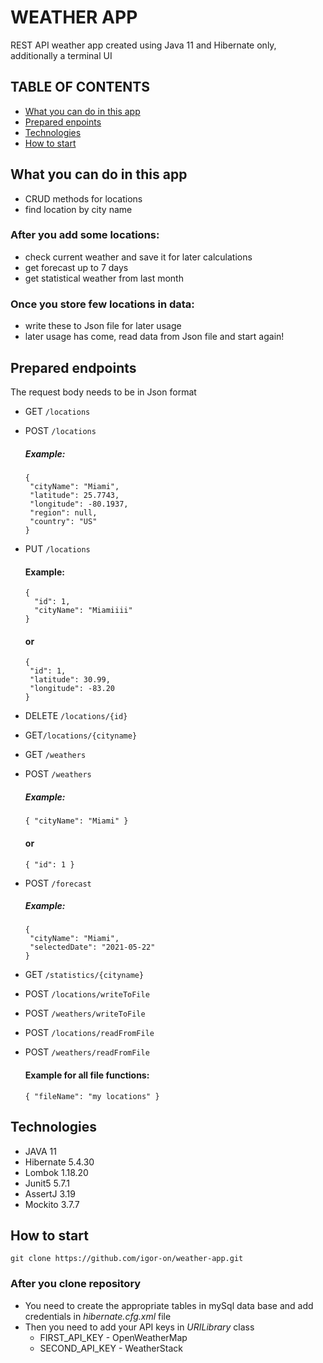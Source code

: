 # WEATHER APP

REST API weather app created using Java 11 and Hibernate only, additionally a terminal UI              

## TABLE OF CONTENTS

* [What you can do in this app](#what-you-can-do-in-this-app)
* [Prepared enpoints](#prepared-endpoints)
* [Technologies](#technologies)
* [How to start](#how-to-start)

## What you can do in this app

* CRUD methods for locations
* find location by city name

### After you add some locations:

* check current weather and save it for later calculations
* get forecast up to 7 days
* get statistical weather from last month

### Once you store few locations in data:

* write these to Json file for later usage
* later usage has come, read data from Json file and start again!

## Prepared endpoints

The request body needs to be in Json format

* GET `/locations`
* POST `/locations`
  ##### Example:
   ```
  {
    "cityName": "Miami",
    "latitude": 25.7743,
    "longitude": -80.1937,
    "region": null,
    "country": "US"
  }
   ```
* PUT `/locations`
  #### Example:
  ```  
  {                             
    "id": 1,        
    "cityName": "Miamiiii"
  }        
  ```     
  #### or
  ```                       
  {                         
   "id": 1,              
   "latitude": 30.99,
   "longitude": -83.20  
  }                         
  ```  
* DELETE `/locations/{id}`
* GET`/locations/{cityname}`
* GET `/weathers`  
* POST `/weathers`
  ##### Example:
   ```
  { "cityName": "Miami" }
   ```
  #### or
   ```
  { "id": 1 }
   ```

* POST `/forecast`
  ##### Example:
   ```
  {
    "cityName": "Miami",
    "selectedDate": "2021-05-22"
  }
  ```
* GET `/statistics/{cityname}`
* POST `/locations/writeToFile`
* POST `/weathers/writeToFile`
* POST `/locations/readFromFile`
* POST `/weathers/readFromFile`

  #### Example for all file functions:
   ```
  { "fileName": "my locations" }
   ```

## Technologies

* JAVA 11
* Hibernate 5.4.30
* Lombok 1.18.20
* Junit5 5.7.1
* AssertJ 3.19
* Mockito 3.7.7

## How to start

```
git clone https://github.com/igor-on/weather-app.git
```

### After you clone repository

* You need to create the appropriate tables in mySql data base and add credentials in *hibernate.cfg.xml* file
* Then you need to add your API keys in *URILibrary* class
    * FIRST_API_KEY - OpenWeatherMap
    * SECOND_API_KEY - WeatherStack 